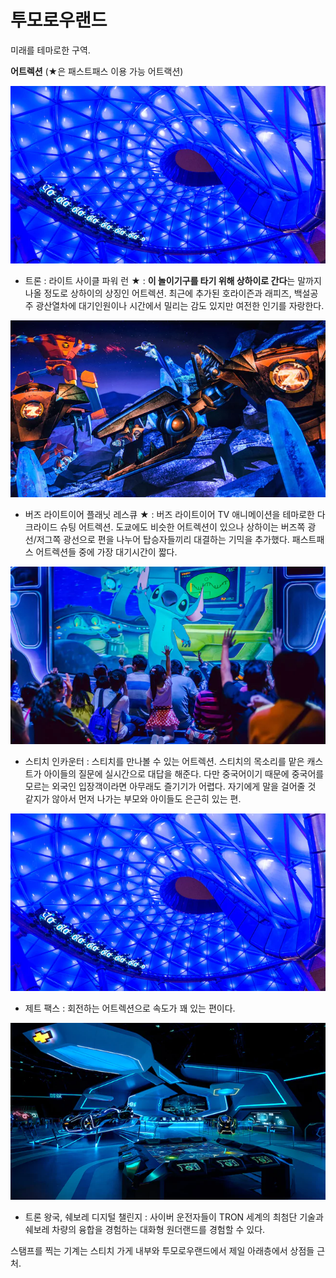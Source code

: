 # 투모로우랜드

미래를 테마로한 구역.

**어트렉션** \(★은 패스트패스 이용 가능 어트랙션\)

![8:30 AM to 8:30 PM](../.gitbook/assets/shdr-att-tron-lightcycle-power-run-hero-new-1.webp)

* 트론 : 라이트 사이클 파워 런 ★ : **이 놀이기구를 타기 위해 상하이로 간다**는 말까지 나올 정도로 상하이의 상징인 어트렉션. 최근에 추가된 호라이즌과 래피즈, 백설공주 광산열차에 대기인원이나 시간에서 밀리는 감도 있지만 여전한 인기를 자랑한다.

![8:30 AM to 8:30 PM](../.gitbook/assets/shdr-att-buzz-lightyear-planet-rescue-hero-new.webp)

* 버즈 라이트이어 플래닛 레스큐 ★ : 버즈 라이트이어 TV 애니메이션을 테마로한 다크라이드 슈팅 어트렉션. 도쿄에도 비슷한 어트렉션이 있으나 상하이는 버즈쪽 광선/저그쪽 광선으로 편을 나누어 탑승자들끼리 대결하는 기믹을 추가했다. 패스트패스 어트렉션들 중에 가장 대기시간이 짧다.

![10:00 AM to 7:00 PM](../.gitbook/assets/shdr-att-stitch-encounter-hero-new.webp)

* 스티치 인카운터 : 스티치를 만나볼 수 있는 어트렉션. 스티치의 목소리를 맡은 캐스트가 아이들의 질문에 실시간으로 대답을 해준다. 다만 중국어이기 때문에 중국어를 모르는 외국인 입장객이라면 아무래도 즐기기가 어렵다. 자기에게 말을 걸어줄 것 같지가 않아서 먼저 나가는 부모와 아이들도 은근히 있는 편.

![8:30 AM to 8:30 PM](../.gitbook/assets/shdr-att-tron-lightcycle-power-run-hero-new.webp)

* 제트 팩스 : 회전하는 어트렉션으로 속도가 꽤 있는 편이다.

![8:30 AM to 8:30 PM](../.gitbook/assets/shdr-att-tron-realm-chevrolet-digital-challenge-hero-new.webp)

* 트론 왕국, 쉐보레 디지털 챌린지 : 사이버 운전자들이 TRON 세계의 최첨단 기술과 쉐보레 차량의 융합을 경험하는 대화형 원더랜드를 경험할 수 있다.

  
스탬프를 찍는 기계는 스티치 가게 내부와 투모로우랜드에서 제일 아래층에서 상점들 근처.

